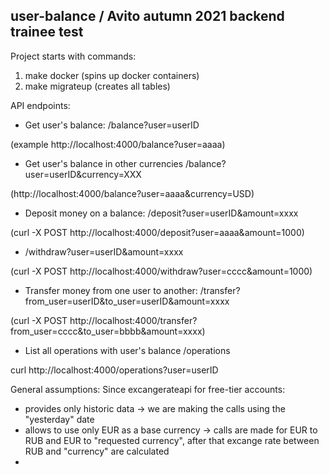 ## user-balance / Avito autumn 2021 backend trainee test

Project starts with commands: 
1. make docker (spins up docker containers)
2. make migrateup (creates all tables)

API endpoints:

- Get user's balance: /balance?user=userID 

(example http://localhost:4000/balance?user=aaaa)

- Get user's balance in other currencies /balance?user=userID&currency=XXX

(http://localhost:4000/balance?user=aaaa&currency=USD)

- Deposit money on a balance: /deposit?user=userID&amount=xxxx

(curl -X POST http://localhost:4000/deposit?user=aaaa&amount=1000)

-  /withdraw?user=userID&amount=xxxx

(curl -X POST http://localhost:4000/withdraw?user=cccc&amount=1000)

- Transfer money from one user to another: /transfer?from_user=userID&to_user=userID&amount=xxxx

(curl -X POST http://localhost:4000/transfer?from_user=cccc&to_user=bbbb&amount=xxxx)

- List all operations with user's balance /operations

curl http://localhost:4000/operations?user=userID

General assumptions:
Since excangerateapi for free-tier accounts:
- provides only historic data -> we are making the calls using the "yesterday" date
- allows to use only EUR as a base currency -> calls are made for EUR to RUB and EUR to "requested currency", after that excange rate between RUB and "currency" are calculated
- 

<!-- TODO assumptions regarding floats with points -->

